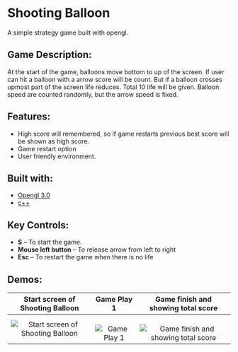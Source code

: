 # Shooting Balloon
A simple strategy game built with opengl.

## Game Description:
At the start of the game, balloons  move bottom to up of the screen. If user can hit a balloon with a arrow score will be count. But if a balloon crosses upmost part of the screen life reduces. Total 10 life will be given. Balloon speed are counted randomly, but the arrow speed is fixed.

## Features:
- High score will remembered, so if game restarts previous best score will be shown as high score.
- Game restart option
- User friendly environment.

## Built with:
- [Opengl 3.0](https://www.opengl.org/)
- [c++](http://www.cplusplus.com/)

## Key Controls:
- <b>S</b> – To start the game.
- <b>Mouse left button</b> – To release arrow from left to right
- <b>Esc</b> – To restart the game when there is no life

## Demos:
Start screen of Shooting Balloon    |  Game Play 1    | Game finish and showing total score
:-------------------------:|:-------------------------:|:-------------------------:
![Start screen of Shooting Balloon](http://i.imgur.com/qiCKkuJ.png) |  ![Game Play 1](http://i.imgur.com/T3UrYKY.png)  |    ![Game finish and showing total score](http://i.imgur.com/sq9HlRG.png)
